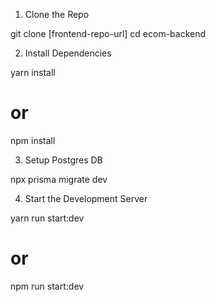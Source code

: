 1. Clone the Repo

git clone [frontend-repo-url]
cd ecom-backend

2. Install Dependencies

yarn install

# or

npm install

3. Setup Postgres DB

npx prisma migrate dev

4. Start the Development Server

yarn run start:dev

# or

npm run start:dev
